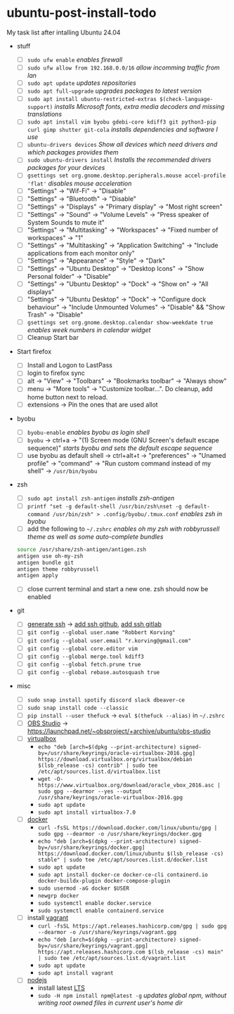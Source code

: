 # ubuntu-post-install-todo

My task list after intalling Ubuntu 24.04

- stuff

  - [ ] `sudo ufw enable` _enables firewall_
  - [ ] `sudo ufw allow from 192.168.0.0/16` _allow incomming traffic from lan_
  - [ ] `sudo apt update` _updates repositories_
  - [ ] `sudo apt full-upgrade` _upgrades packages to latest version_
  - [ ] `sudo apt install ubuntu-restricted-extras $(check-language-support)` _installs Microsoft fonts, extra media decoders and missing translations_
  - [ ] `sudo apt install vim byobu gdebi-core kdiff3 git python3-pip curl gimp shutter git-cola` _installs dependencies and software I use_
  - [ ] `ubuntu-drivers devices` _Show all devices which need drivers and which packages provides them_
  - [ ] `sudo ubuntu-drivers install` _Installs the recommended drivers packages for your devices_
  - [ ] `gsettings set org.gnome.desktop.peripherals.mouse accel-profile 'flat'` _disables mouse acceleration_
  - [ ] "Settings" -> "Wif-Fi" -> "Disable"
  - [ ] "Settings" -> "Bluetooth" -> "Disable"
  - [ ] "Settings" -> "Displays" -> "Primary display" -> "Most right screen"
  - [ ] "Settings" -> "Sound" -> "Volume Levels" -> "Press speaker of System Sounds to mute it"
  - [ ] "Settings" -> "Multitasking" -> "Workspaces" -> "Fixed number of workspaces" -> "1"
  - [ ] "Settings" -> "Multitasking" -> "Application Switching" -> "Include applications from each monitor only"
  - [ ] "Settings" -> "Appearance" -> "Style" -> "Dark"
  - [ ] "Settings" -> "Ubuntu Desktop" -> "Desktop Icons" -> "Show Personal folder" -> "Disable"
  - [ ] "Settings" -> "Ubuntu Desktop" -> "Dock" -> "Show on" -> "All displays"
  - [ ] "Settings" -> "Ubuntu Desktop" -> "Dock" -> "Configure dock behaviour" -> "Include Unmounted Volumes" -> "Disable" && "Show Trash" -> "Disable"
  - [ ] `gsettings set org.gnome.desktop.calendar show-weekdate true` _enables week numbers in calendar widget_
  - [ ] Cleanup Start bar

- Start firefox

  - [ ] Install and Logon to LastPass
  - [ ] login to firefox sync
  - [ ] alt -> "View" -> "Toolbars" -> "Bookmarks toolbar" -> "Always show"
  - [ ] menu -> "More tools" -> "Customize toolbar...". Do cleanup, add home button next to reload.
  - [ ] extensions -> Pin the ones that are used allot

- byobu

  - [ ] `byobu-enable` _enables byobu as login shell_
  - [ ] `byobu` -> ctrl+a -> "(1) Screen mode (GNU Screen's default escape sequence)" _starts byobu and sets the default escape sequence_
  - [ ] use byobu as default shell -> ctrl+alt+t -> "preferences" -> "Unamed profile" -> "command" -> "Run custom command instead of my shell" -> `/usr/bin/byobu`

- zsh

  - [ ] `sudo apt install zsh-antigen` _installs zsh-antigen_
  - [ ] `printf "set -g default-shell /usr/bin/zsh\nset -g default-command /usr/bin/zsh" > .config/byobu/.tmux.conf` _enables zsh in byobu_
  - [ ] add the following to `~/.zshrc` _enables oh my zsh with robbyrussell theme as well as some auto-complete bundles_

  ```bash
  source /usr/share/zsh-antigen/antigen.zsh
  antigen use oh-my-zsh
  antigen bundle git
  antigen theme robbyrussell
  antigen apply
  ```

  - [ ] close current terminal and start a new one. zsh should now be enabled

- git

  - [ ] [generate ssh](https://gist.github.com/robkorv/592b46e8ff9742d74ca4a3f894857dee) -> [add ssh github](https://github.com/settings/ssh), [add ssh gitlab](https://gitlab.com/profile/keys)
  - [ ] `git config --global user.name "Robbert Korving"`
  - [ ] `git config --global user.email "r.korving@gmail.com"`
  - [ ] `git config --global core.editor vim`
  - [ ] `git config --global merge.tool kdiff3`
  - [ ] `git config --global fetch.prune true`
  - [ ] `git config --global rebase.autosquash true`

- misc
  - [ ] `sudo snap install spotify discord slack dbeaver-ce`
  - [ ] `sudo snap install code --classic`
  - [ ] `pip install --user thefuck` -> `eval $(thefuck --alias)` in `~/.zshrc`
  - [ ] [OBS Studio](https://obsproject.com) -> https://launchpad.net/~obsproject/+archive/ubuntu/obs-studio
  - [ ] [virtualbox](https://www.virtualbox.org/wiki/Linux_Downloads#Debian-basedLinuxdistributions)
    - `echo "deb [arch=$(dpkg --print-architecture) signed-by=/usr/share/keyrings/oracle-virtualbox-2016.gpg] https://download.virtualbox.org/virtualbox/debian $(lsb_release -cs) contrib" | sudo tee /etc/apt/sources.list.d/virtualbox.list`
    - `wget -O- https://www.virtualbox.org/download/oracle_vbox_2016.asc | sudo gpg --dearmor --yes --output /usr/share/keyrings/oracle-virtualbox-2016.gpg`
    - `sudo apt update`
    - `sudo apt install virtualbox-7.0`
  - [ ] [docker](https://docs.docker.com/engine/install/ubuntu/#install-using-the-repository)
    - `curl -fsSL https://download.docker.com/linux/ubuntu/gpg | sudo gpg --dearmor -o /usr/share/keyrings/docker.gpg`
    - `echo "deb [arch=$(dpkg --print-architecture) signed-by=/usr/share/keyrings/docker.gpg] https://download.docker.com/linux/ubuntu $(lsb_release -cs) stable" | sudo tee /etc/apt/sources.list.d/docker.list`
    - `sudo apt update`
    - `sudo apt install docker-ce docker-ce-cli containerd.io docker-buildx-plugin docker-compose-plugin`
    - `sudo usermod -aG docker $USER`
    - `newgrp docker`
    - `sudo systemctl enable docker.service`
    - `sudo systemctl enable containerd.service`
  - [ ] install [vagrant](https://www.vagrantup.com/downloads.html)
    - `curl -fsSL https://apt.releases.hashicorp.com/gpg | sudo gpg --dearmor -o /usr/share/keyrings/vagrant.gpg`
    - `echo "deb [arch=$(dpkg --print-architecture) signed-by=/usr/share/keyrings/vagrant.gpg] https://apt.releases.hashicorp.com $(lsb_release -cs) main" | sudo tee /etc/apt/sources.list.d/vagrant.list`
    - `sudo apt update`
    - `sudo apt install vagrant`
  - [ ] [nodejs](https://github.com/nodesource/distributions/blob/master/README.md#debian-and-ubuntu-based-distributions)
    - install latest [LTS](https://nodejs.org/en/about/releases/)
    - `sudo -H npm install npm@latest -g` _updates global npm, without writing root owned files in current user's home dir_

